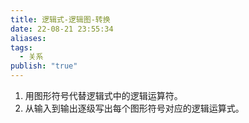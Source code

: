 ```yaml
---
title: 逻辑式-逻辑图-转换
date: 22-08-21 23:55:34
aliases: 
tags:
  - 关系
publish: "true"
---
```


1. 用图形符号代替逻辑式中的逻辑运算符。
2. 从输入到输出逐级写出每个图形符号对应的逻辑运算式。
